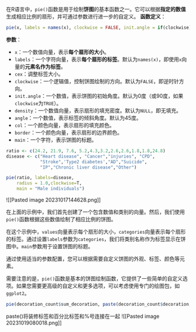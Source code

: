 在R语言中，`pie()`函数是用于绘制**饼图**的基本函数之一。它可以根据**指定的数值**生成相应比例的扇形，并可通过参数进行进一步的自定义。
**函数定义**：
```R
pie(x, labels = names(x), clockwise = FALSE, init.angle = if(clockwise) 90 else 0, density = NULL, angle = 45, col = NULL, border = NULL, main = NULL)
```
**参数**：
- `x`：一个数值向量，表示**每个扇形的大小**。
- `labels`：一个字符向量，表示**每个扇形的标签**。默认为`names(x)`，即使用`x`向量的**元素名作为标签**。
- `cex`：调整标签大小。
- `clockwise`：一个逻辑值，控制饼图绘制的方向。默认为`FALSE`，即逆时针方向。
- `init.angle`：一个数值，表示饼图的初始角度。默认为0度（或90度，如果`clockwise`为`TRUE`）。
- `density`：一个数值向量，表示扇形的填充密度。默认为`NULL`，即无填充。
- `angle`：一个数值，表示标签的倾斜角度。默认为45度。
- `col`：一个颜色向量，表示扇形的填充颜色。
- `border`：一个颜色向量，表示扇形的边界颜色。
- `main`：一个字符，表示饼图的标题。

```R
ratio <- c(24.2, 21.9, 7.6, 5.2,4.3,3.2,2.6,2.6,1.8,1.8,24.8)
disease <- c("Heart disease", "Cancer","injuries", "CPD",
             "Stroke",'Type2 diabetes',"AD","Suicide",
             "IP","Chronic liver disease","Other")

pie(ratio, labels=disease,
    radius = 1.0,clockwise=T,
    main = "Male individuals")
```
![[Pasted image 20231017144628.png]]


在上面的示例中，我们首先创建了一个包含数值和类别的向量。然后，我们使用`pie()`函数根据这些数值绘制了相应比例的饼图。

在这个示例中，`values`向量表示每个扇形的大小，`categories`向量表示每个扇形的标签。通过设置`labels`参数为`categories`，我们将类别名称作为标签显示在饼图中。`main`参数用于设置饼图的标题。

通过使用适当的参数配置，您可以根据需要自定义饼图的外观、标签、颜色等元素。

需要注意的是，`pie()`函数是基本的饼图绘制函数，它提供了一些简单的自定义选项。如果您需要更高级的自定义和更多选项，可以考虑使用专门的绘图包，如`ggplot2`。


```R
pie(decoration_count$sum_decoration, paste(decoration_count$decoration, label_decoration, "%"), radius = 1.0, clockwise=T, main = "房屋装修情况", cex = 0.8)
```
paste()将装修标签和百分比标签和%号连接在一起
![[Pasted image 20231019080018.png]]